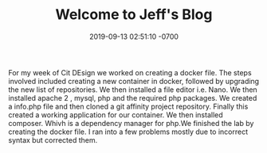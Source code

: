 ﻿---
layout: post
title:  "Welcome to Jeff's Blog"
date:   2019-09-13 02:51:10 -0700
categories: jekyll update
---
 For my week of Cit DEsign we worked on creating a docker file. The steps involved included creating a new container
 in docker, followed by upgrading the new list of repositories. We then installed a file editor i.e. Nano. We then
 installed apache 2 , mysql, php and the required php packages. We created a info.php file and then cloned a 
git affinity project repository. Finally this created a working application for our container. We then installed composer.
Whivh is a dependency manager for php.We finished the lab by creating the docker file. I ran into a few problems mostly 
due to incorrect syntax but corrected them. 



